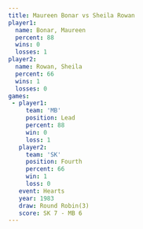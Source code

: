 ```yaml
---
title: Maureen Bonar vs Sheila Rowan
player1:              
  name: Bonar, Maureen
  percent: 88         
  wins: 0             
  losses: 1           
player2:              
  name: Rowan, Sheila 
  percent: 66         
  wins: 1             
  losses: 0           
games:
 - player1:        
     team: 'MB'    
     position: Lead
     percent: 88   
     win: 0        
     loss: 1       
   player2:          
     team: 'SK'      
     position: Fourth
     percent: 66     
     win: 1          
     loss: 0         
   event: Hearts       
   year: 1983          
   draw: Round Robin(3)
   score: SK 7 - MB 6  
---
```

